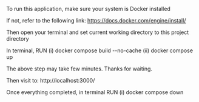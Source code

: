 To run this application, make sure your system is Docker installed

If not, refer to the following link: https://docs.docker.com/engine/install/

Then open your terminal and set current working directory to this project directory

In terminal, RUN
(i) docker compose build --no-cache
(ii) docker compose up

The above step may take few minutes. Thanks for waiting.

Then visit to: http://localhost:3000/

Once everything completed, in terminal RUN
(i) docker compose down